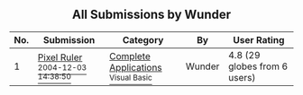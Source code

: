 ﻿<div align="center">

## All Submissions by Wunder

</div>

No.  | Submission | Category | By   | User Rating
---- | ---------- | -------- | ---- | -----------
1 | [Pixel Ruler<br /><sup>2004-12-03 14:38:50</sup>](https://github.com/Planet-Source-Code/wunder-pixel-ruler__1-63348) | [Complete Applications<br /><sup>Visual Basic</sup>](../ByCategory/complete-applications__1-27.md) | Wunder | 4.8 (29 globes from 6 users)
